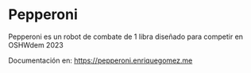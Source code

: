 # Pepperoni

Pepperoni es un robot de combate de 1 libra diseñado para competir en OSHWdem 2023

Documentación en: https://pepperoni.enriquegomez.me